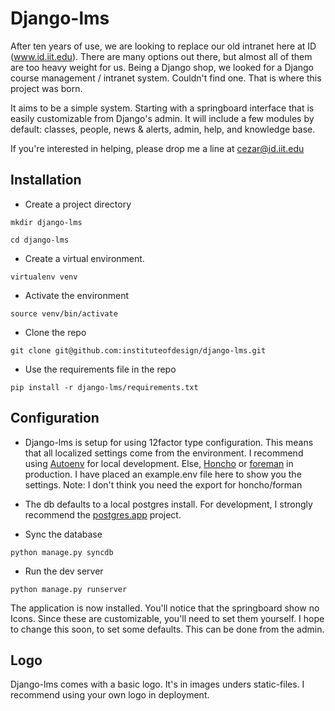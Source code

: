 Django-lms
=================================

After ten years of use, we are looking to replace our old intranet here at ID (www.id.iit.edu). There are many options out there, but almost all of them are too heavy weight for us. Being a Django shop, we looked for a Django course management / intranet system. Couldn't find one. That is where this project was born.

It aims to be a simple system. Starting with a springboard interface that is easily customizable from Django's admin. It will include a few modules by default: classes, people, news & alerts, admin, help, and knowledge base.

If you're interested in helping, please drop me a line at cezar@id.iit.edu

Installation
------------

- Create a project directory

 `mkdir django-lms`
 
 `cd django-lms`

- Create a virtual environment.

 `virtualenv venv`

- Activate the environment

 `source venv/bin/activate`

- Clone the repo

 `git clone git@github.com:instituteofdesign/django-lms.git`

- Use the requirements file in the repo

 `pip install -r django-lms/requirements.txt`

Configuration
-------------

- Django-lms is setup for using 12factor type configuration. This means that all localized settings come from the environment. I recommend using [Autoenv](https://github.com/kennethreitz/autoenv) for local development. Else, [Honcho](https://github.com/nickstenning/honcho) or [foreman](http://ddollar.github.com/foreman/) in production. I have placed an example.env file here to show you the settings. Note: I don't think you need the export for honcho/forman

- The db defaults to a local postgres install. For development, I strongly recommend the [postgres.app](postgresapp.com) project.

- Sync the database

 `python manage.py syncdb`

- Run the dev server

 `python manage.py runserver`

The application is now installed. You'll notice that the springboard show no Icons. Since these are customizable, you'll need to set them yourself. I hope to change this soon, to set some defaults. This can be done from the admin.

Logo
----
Django-lms comes with a basic logo. It's in images unders static-files. I recommend using your own logo in deployment.
